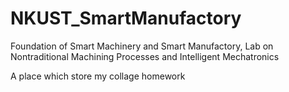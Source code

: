 # NKUST_SmartManufactory
Foundation of Smart Machinery and Smart Manufactory, Lab on Nontraditional Machining Processes and Intelligent Mechatronics

A place which store my collage homework
